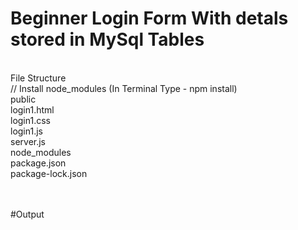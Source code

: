 # Beginner Login Form With detals stored in MySql Tables
<br>
File Structure <br>
// Install node_modules (In Terminal Type -   npm install)  <br>
public  <br>
      login1.html <br>
      login1.css <br>
      login1.js <br>
server.js <br>
node_modules <br>
package.json <br>
package-lock.json <br>
<br>
<br>

#Output

